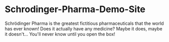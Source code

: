 # Schrodinger-Pharma-Demo-Site
Schrödinger Pharma is the greatest fictitious pharmaceuticals that the world has ever known! Does it actually have any medicine? Maybe it does, maybe it doesn't... You'll never know until you open the box!
